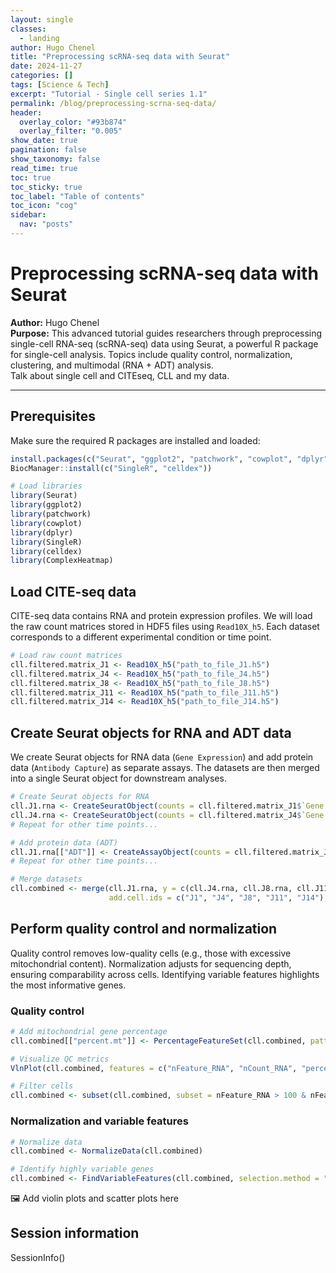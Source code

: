 ```yaml
---
layout: single
classes:
  - landing
author: Hugo Chenel
title: "Preprocessing scRNA-seq data with Seurat"
date: 2024-11-27
categories: []
tags: [Science & Tech]
excerpt: "Tutorial - Single cell series 1.1"
permalink: /blog/preprocessing-scrna-seq-data/
header:
  overlay_color: "#93b874"
  overlay_filter: "0.005"
show_date: true
pagination: false
show_taxonomy: false
read_time: true
toc: true
toc_sticky: true
toc_label: "Table of contents"
toc_icon: "cog"
sidebar:
  nav: "posts"
---
```


# Preprocessing scRNA-seq data with Seurat

**Author:** Hugo Chenel  
**Purpose:** This advanced tutorial guides researchers through preprocessing single-cell RNA-seq (scRNA-seq) data using Seurat, a powerful R package for single-cell analysis. Topics include quality control, normalization, clustering, and multimodal (RNA + ADT) analysis.
<br>Talk about single cell and CITEseq, CLL and my data.

---

## Prerequisites
Make sure the required R packages are installed and loaded:

```r
install.packages(c("Seurat", "ggplot2", "patchwork", "cowplot", "dplyr", "ComplexHeatmap"))
BiocManager::install(c("SingleR", "celldex"))
```

```r
# Load libraries
library(Seurat)
library(ggplot2)
library(patchwork)
library(cowplot)
library(dplyr)
library(SingleR)
library(celldex)
library(ComplexHeatmap)
```
## Load CITE-seq data
CITE-seq data contains RNA and protein expression profiles. We will load the raw count matrices stored in HDF5 files using ```Read10X_h5```. Each dataset corresponds to a different experimental condition or time point.

```r
# Load raw count matrices
cll.filtered.matrix_J1 <- Read10X_h5("path_to_file_J1.h5")
cll.filtered.matrix_J4 <- Read10X_h5("path_to_file_J4.h5")
cll.filtered.matrix_J8 <- Read10X_h5("path_to_file_J8.h5")
cll.filtered.matrix_J11 <- Read10X_h5("path_to_file_J11.h5")
cll.filtered.matrix_J14 <- Read10X_h5("path_to_file_J14.h5")
```

## Create Seurat objects for RNA and ADT data
We create Seurat objects for RNA data (```Gene Expression```) and add protein data (```Antibody Capture```) as separate assays. The datasets are then merged into a single Seurat object for downstream analyses.

```r
# Create Seurat objects for RNA
cll.J1.rna <- CreateSeuratObject(counts = cll.filtered.matrix_J1$`Gene Expression`, project = "J1")
cll.J4.rna <- CreateSeuratObject(counts = cll.filtered.matrix_J4$`Gene Expression`, project = "J4")
# Repeat for other time points...

# Add protein data (ADT)
cll.J1.rna[["ADT"]] <- CreateAssayObject(counts = cll.filtered.matrix_J1$`Antibody Capture`)
# Repeat for other time points...

# Merge datasets
cll.combined <- merge(cll.J1.rna, y = c(cll.J4.rna, cll.J8.rna, cll.J11.rna, cll.J14.rna), 
                      add.cell.ids = c("J1", "J4", "J8", "J11", "J14"), project = "CLL_Combined")
```

## Perform quality control and normalization
Quality control removes low-quality cells (e.g., those with excessive mitochondrial content). Normalization adjusts for sequencing depth, ensuring comparability across cells. Identifying variable features highlights the most informative genes.

### Quality control

```r
# Add mitochondrial gene percentage
cll.combined[["percent.mt"]] <- PercentageFeatureSet(cll.combined, pattern = "^MT-")

# Visualize QC metrics
VlnPlot(cll.combined, features = c("nFeature_RNA", "nCount_RNA", "percent.mt"), ncol = 3)

# Filter cells
cll.combined <- subset(cll.combined, subset = nFeature_RNA > 100 & nFeature_RNA < 3000 & percent.mt < 5)
```
### Normalization and variable features

```r
# Normalize data
cll.combined <- NormalizeData(cll.combined)

# Identify highly variable genes
cll.combined <- FindVariableFeatures(cll.combined, selection.method = "vst", nfeatures = 2000)
```
🖼️ Add violin plots and scatter plots here



















## Session information
SessionInfo()
